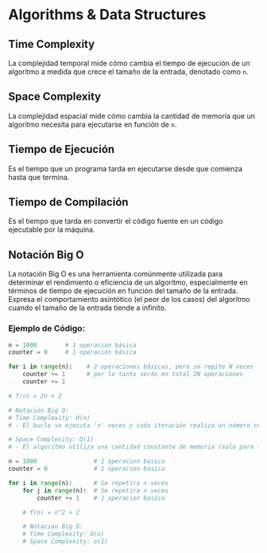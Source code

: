 # Algorithms & Data Structures

## Time Complexity
La complejidad temporal mide cómo cambia el tiempo de ejecución de un algoritmo a medida que crece el tamaño de la entrada, denotado como `n`.

## Space Complexity
La complejidad espacial mide cómo cambia la cantidad de memoria que un algoritmo necesita para ejecutarse en función de `n`.

## Tiempo de Ejecución
Es el tiempo que un programa tarda en ejecutarse desde que comienza hasta que termina.

## Tiempo de Compilación
Es el tiempo que tarda en convertir el código fuente en un código ejecutable por la máquina.

## Notación Big O
La notación Big O es una herramienta comúnmente utilizada para determinar el rendimiento o eficiencia de un algoritmo, especialmente en términos de tiempo de ejecución en función del tamaño de la entrada. Expresa el comportamiento asintótico (el peor de los casos) del algoritmo cuando el tamaño de la entrada tiende a infinito.

### Ejemplo de Código:

```python
n = 1000        # 1 operación básica
counter = 0     # 1 operación básica

for i in range(n):    # 2 operaciones básicas, pero se repite N veces
    counter += 1      # por lo tanto serán en total 2N operaciones
    counter += 1

# f(n) = 2n + 2

# Notación Big O:
# Time Complexity: O(n) 
# - El bucle se ejecuta 'n' veces y cada iteración realiza un número constante de operaciones, por lo que la complejidad temporal es O(n).

# Space Complexity: O(1) 
# - El algoritmo utiliza una cantidad constante de memoria (solo para las variables 'n' y 'counter'), independientemente del tamaño de la entrada 'n', por lo que la complejidad espacial es O(1).
```

```python
n = 1000                # 1 operacion basica
counter = 0             # 1 operacion basica

for i in range(n):      # Se repetira n veces
    for j in range(n):  # Se repetira n veces
        counter += 1    # 1 operacion basica

    # f(n) = n^2 + 2

    # Notacion Big O:
    # Time Complexity: O(n)
    # Space Complexity: o(1)
```

